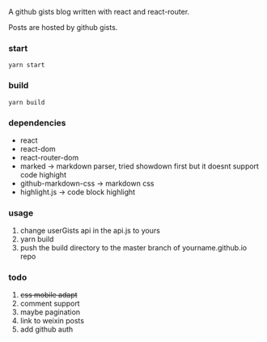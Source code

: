 A github gists blog written with react and react-router.

Posts are hosted by github gists.

### start

`yarn start`

### build

`yarn build`

### dependencies

* react
* react-dom
* react-router-dom
* marked -> markdown parser, tried showdown first but it doesnt support code highight
* github-markdown-css -> markdown css
* highlight.js -> code block highlight

### usage
1. change  userGists api in the api.js to yours
2. yarn build
3. push the build directory to the master branch of yourname.github.io repo 

### todo
1. ~~css mobile adapt~~
2. comment support
3. maybe pagination
4. link to weixin posts
5. add github auth

